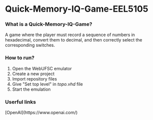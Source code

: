 # Quick-Memory-IQ-Game-EEL5105

<h3>What is a Quick-Memory-IQ-Game?</h3>
A game where the player must record a sequence of numbers in hexadecimal, convert them to decimal, and then correctly select the corresponding switches.

<h3>How to run?</h3>

1. Open the WebUFSC emulator
2. Create a new project
3. Import repository files
4. Give "Set top level" in <i>topo.vhd</i> file
5. Start the emulation 

<h3>Userful links</h3>
[OpenAI](https://www.openai.com/)
